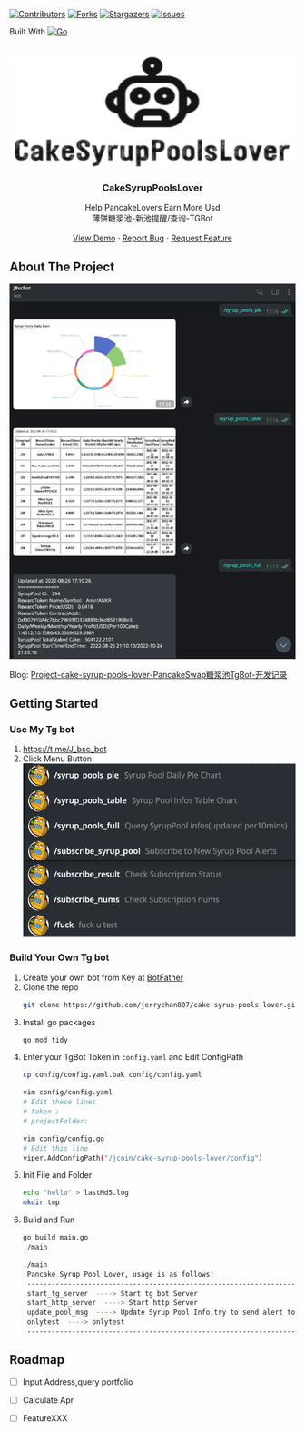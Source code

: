 <!-- Improved compatibility of back to top link: See: https://github.com/othneildrew/Best-README-Template/pull/73 -->
<a name="readme-top"></a>
<!--
*** Thanks for checking out the Best-README-Template. If you have a suggestion
*** that would make this better, please fork the repo and create a pull request
*** or simply open an issue with the tag "enhancement".
*** Don't forget to give the project a star!
*** Thanks again! Now go create something AMAZING! :D
-->



<!-- PROJECT SHIELDS -->
<!--
*** I'm using markdown "reference style" links for readability.
*** Reference links are enclosed in brackets [ ] instead of parentheses ( ).
*** See the bottom of this document for the declaration of the reference variables
*** for contributors-url, forks-url, etc. This is an optional, concise syntax you may use.
*** https://www.markdownguide.org/basic-syntax/#reference-style-links
-->
[![Contributors][contributors-shield]][contributors-url]
[![Forks][forks-shield]][forks-url]
[![Stargazers][stars-shield]][stars-url]
[![Issues][issues-shield]][issues-url]

Built With [![Go][Go]][React-url]


<!-- PROJECT LOGO -->
<br />
<div align="center">
  <a href="https://github.com/github_username/repo_name">
    <img src="https://raw.githubusercontent.com/jerrychan807/imggg/master/image/20220826170908.png" alt="Logo" width="800" height="200">
  </a>

<h3 align="center">CakeSyrupPoolsLover</h3>

  <p align="center">
    Help PancakeLovers Earn More Usd 
    <br />
    薄饼糖浆池-新池提醒/查询-TGBot
    <br />
    <br />
    <a href="https://raw.githubusercontent.com/jerrychan807/imggg/master/image/20220826171741.png">View Demo</a>
    ·
    <a href="https://github.com/jerrychan807/cake-syrup-pools-lover/issues">Report Bug</a>
    ·
    <a href="https://github.com/jerrychan807/cake-syrup-pools-lover/issues">Request Feature</a>
  </p>
</div>


<!-- ABOUT THE PROJECT -->
## About The Project

[![Product Name Screen Shot][product-screenshot]][product-screenshot]

Blog: [Project-cake-syrup-pools-lover-PancakeSwap糖浆池TgBot-开发记录](https://jerrychan807.github.io/2022/20047.html)

<!-- GETTING STARTED -->
## Getting Started

### Use My Tg bot

1. https://t.me/J_bsc_bot
2. Click Menu Button  
    ![20220826162537](https://raw.githubusercontent.com/jerrychan807/imggg/master/image/20220826162537.png)

### Build Your Own Tg bot

1. Create your own bot from Key at [BotFather](https://t.me/BotFather)
2. Clone the repo
   ```sh
   git clone https://github.com/jerrychan807/cake-syrup-pools-lover.git
   ```
3. Install go packages
   ```sh
   go mod tidy
   ```
4. Enter your TgBot Token in `config.yaml` and Edit ConfigPath
   ```sh
   cp config/config.yaml.bak config/config.yaml
   ```
   ```sh
   vim config/config.yaml
   # Edit these lines
   # token :
   # projectFolder: 
   ```
   ```sh
   vim config/config.go
   # Edit this line
   viper.AddConfigPath("/jcoin/cake-syrup-pools-lover/config")
   ```
5. Init File and Folder
   ```sh
   echo "hello" > lastMd5.log
   mkdir tmp
   ```
6. Bulid and Run
   ```sh
   go build main.go
   ./main
   ```
   ```sh
   ./main 
    Pancake Syrup Pool Lover, usage is as follows:
    --------------------------------------------------------------------------------------------------------------
    start_tg_server  ----> Start tg bot Server
    start_http_server  ----> Start http Server
    update_pool_msg  ----> Update Syrup Pool Info,try to send alert to users
    onlytest  ----> onlytest
    --------------------------------------------------------------------------------------------------------------
   ```
   

<!-- USAGE EXAMPLES -->


<!-- ROADMAP -->
## Roadmap

- [ ] Input Address,query portfolio
- [ ] Calculate Apr  
- [ ] FeatureXXX



<!-- MARKDOWN LINKS & IMAGES -->
<!-- https://www.markdownguide.org/basic-syntax/#reference-style-links -->
[contributors-shield]: https://img.shields.io/github/contributors/jerrychan807/cake-syrup-pools-lover.svg?style=for-the-badge
[contributors-url]: https://github.com/jerrychan807/cake-syrup-pools-lover/graphs/contributors
[forks-shield]: https://img.shields.io/github/forks/jerrychan807/cake-syrup-pools-lover.svg?style=for-the-badge
[forks-url]: https://github.com/jerrychan807/cake-syrup-pools-lover/network/members
[stars-shield]: https://img.shields.io/github/stars/jerrychan807/cake-syrup-pools-lover.svg?style=for-the-badge
[stars-url]: https://github.com/jerrychan807/cake-syrup-pools-lover/stargazers
[issues-shield]: https://img.shields.io/github/issues/jerrychan807/cake-syrup-pools-lover.svg?style=for-the-badge
[issues-url]: https://github.com/jerrychan807/cake-syrup-pools-lover/issues
[license-shield]: https://img.shields.io/github/license/github_username/repo_name.svg?style=for-the-badge
[license-url]: https://github.com/github_username/repo_name/blob/master/LICENSE.txt
[linkedin-shield]: https://img.shields.io/badge/-LinkedIn-black.svg?style=for-the-badge&logo=linkedin&colorB=555
[linkedin-url]: https://linkedin.com/in/linkedin_username
[product-screenshot]: https://raw.githubusercontent.com/jerrychan807/imggg/master/image/20220826171741.png
[Next.js]: https://img.shields.io/badge/next.js-000000?style=for-the-badge&logo=nextdotjs&logoColor=white
[Next-url]: https://nextjs.org/
[Go]: https://img.shields.io/badge/Go-v1.18.5-blue
[React-url]: https://reactjs.org/
[Vue.js]: https://img.shields.io/badge/Vue.js-35495E?style=for-the-badge&logo=vuedotjs&logoColor=4FC08D
[Vue-url]: https://vuejs.org/
[Angular.io]: https://img.shields.io/badge/Angular-DD0031?style=for-the-badge&logo=angular&logoColor=white
[Angular-url]: https://angular.io/
[Svelte.dev]: https://img.shields.io/badge/Svelte-4A4A55?style=for-the-badge&logo=svelte&logoColor=FF3E00
[Svelte-url]: https://svelte.dev/